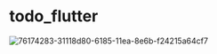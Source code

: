 # todo_flutter

![76174283-31118d80-6185-11ea-8e6b-f24215a64cf7](https://user-images.githubusercontent.com/49245496/83270377-c29a0580-a19e-11ea-8078-6b87d387a5b6.jpg)
